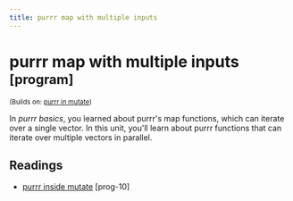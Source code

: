 ```yaml
---
title: purrr map with multiple inputs
---
```


<!-- Generated automatically from purrr-parallel.yml. Do not edit by hand -->

# purrr map with multiple inputs <small class='program'>[program]</small>
<small>(Builds on: [purrr in mutate](purrr-mutate.md))</small>

In *purrr basics*, you learned about purrr's map functions, which can iterate
over a single vector. In this unit, you'll learn about purrr functions that
can iterate over multiple vectors in parallel.

## Readings

  * [purrr inside mutate](https://dcl-prog.stanford.edu/purrr-mutate.html) [prog-10]


